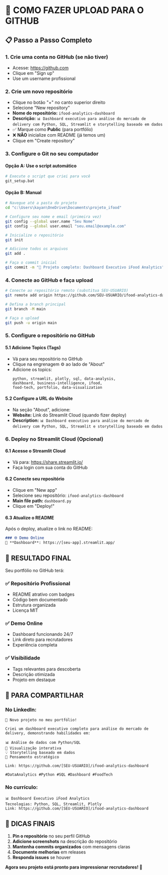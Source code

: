 # 🚀 COMO FAZER UPLOAD PARA O GITHUB

## 📋 Passo a Passo Completo

### 1. **Crie uma conta no GitHub** (se não tiver)
- Acesse: https://github.com
- Clique em "Sign up"
- Use um username profissional

### 2. **Crie um novo repositório**
- Clique no botão "+" no canto superior direito
- Selecione "New repository"
- **Nome do repositório:** `ifood-analytics-dashboard`
- **Descrição:** `📊 Dashboard executivo para análise do mercado de delivery com Python, SQL, Streamlit e storytelling baseado em dados`
- ✅ Marque como **Public** (para portfólio)
- ❌ **NÃO** inicialize com README (já temos um)
- Clique em "Create repository"

### 3. **Configure o Git no seu computador**

#### Opção A: Use o script automático
```bash
# Execute o script que criei para você
git_setup.bat
```

#### Opção B: Manual
```bash
# Navegue até a pasta do projeto
cd "c:\Users\kayan\OneDrive\Documents\projeto_ifood"

# Configure seu nome e email (primeira vez)
git config --global user.name "Seu Nome"
git config --global user.email "seu.email@example.com"

# Inicialize o repositório
git init

# Adicione todos os arquivos
git add .

# Faça o commit inicial
git commit -m "🍴 Projeto completo: Dashboard Executivo iFood Analytics"
```

### 4. **Conecte ao GitHub e faça upload**
```bash
# Conecte ao repositório remoto (substitua SEU-USUARIO)
git remote add origin https://github.com/SEU-USUARIO/ifood-analytics-dashboard.git

# Defina a branch principal
git branch -M main

# Faça o upload
git push -u origin main
```

### 5. **Configure o repositório no GitHub**

#### 5.1 Adicione Topics (Tags)
- Vá para seu repositório no GitHub
- Clique na engrenagem ⚙️ ao lado de "About"
- Adicione os topics:
  ```
  python, streamlit, plotly, sql, data-analysis, 
  dashboard, business-intelligence, ifood, 
  food-tech, portfolio, data-visualization
  ```

#### 5.2 Configure a URL do Website
- Na seção "About", adicione:
- **Website:** Link do Streamlit Cloud (quando fizer deploy)
- **Description:** `📊 Dashboard executivo para análise do mercado de delivery com Python, SQL, Streamlit e storytelling baseado em dados`

### 6. **Deploy no Streamlit Cloud (Opcional)**

#### 6.1 Acesse o Streamlit Cloud
- Vá para: https://share.streamlit.io/
- Faça login com sua conta do GitHub

#### 6.2 Conecte seu repositório
- Clique em "New app"
- Selecione seu repositório: `ifood-analytics-dashboard`
- **Main file path:** `dashboard.py`
- Clique em "Deploy!"

#### 6.3 Atualize o README
Após o deploy, atualize o link no README:
```markdown
### 🌐 Demo Online
🔗 **Dashboard**: https://[seu-app].streamlit.app/
```

## 🎯 **RESULTADO FINAL**

Seu portfólio no GitHub terá:

### ✅ **Repositório Profissional**
- README atrativo com badges
- Código bem documentado
- Estrutura organizada
- Licença MIT

### ✅ **Demo Online**
- Dashboard funcionando 24/7
- Link direto para recrutadores
- Experiência completa

### ✅ **Visibilidade**
- Tags relevantes para descoberta
- Descrição otimizada
- Projeto em destaque

## 📱 **PARA COMPARTILHAR**

### No LinkedIn:
```
🍴 Novo projeto no meu portfólio! 

Criei um dashboard executivo completo para análise do mercado de delivery, demonstrando habilidades em:

📊 Análise de dados com Python/SQL
🎨 Visualização interativa 
💡 Storytelling baseado em dados
🎯 Pensamento estratégico

Link: https://github.com/[SEU-USUARIO]/ifood-analytics-dashboard

#DataAnalytics #Python #SQL #Dashboard #FoodTech
```

### No currículo:
```
📊 Dashboard Executivo iFood Analytics
Tecnologias: Python, SQL, Streamlit, Plotly
Link: https://github.com/[SEU-USUARIO]/ifood-analytics-dashboard
```

## 🚀 **DICAS FINAIS**

1. **Pin o repositório** no seu perfil GitHub
2. **Adicione screenshots** na descrição do repositório
3. **Mantenha commits organizados** com mensagens claras
4. **Documente melhorias** em releases
5. **Responda issues** se houver

**Agora seu projeto está pronto para impressionar recrutadores! 🎯**
